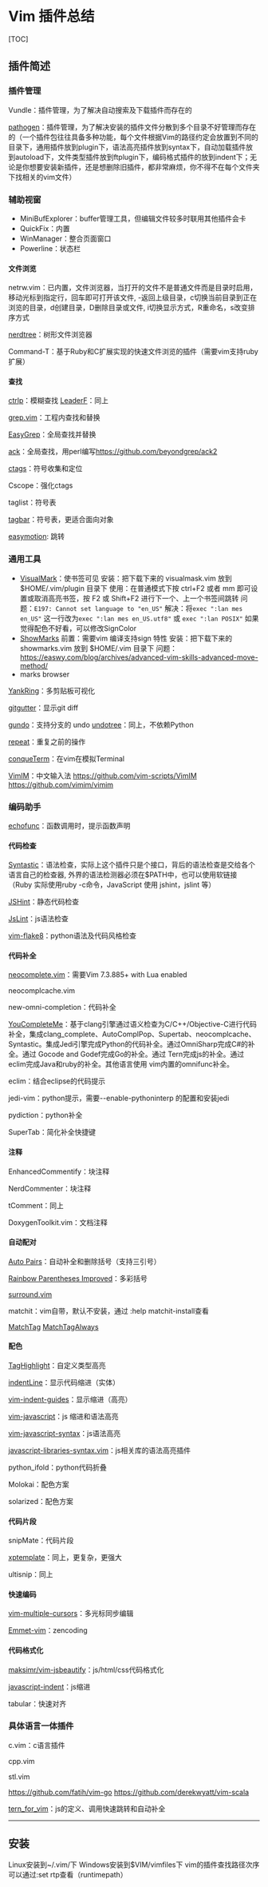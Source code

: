 # Vim 插件总结
[TOC]

## 插件简述
### 插件管理
Vundle：插件管理，为了解决自动搜索及下载插件而存在的

[pathogen](https://github.com/tpope/vim-pathogen.git)：插件管理，为了解决安装的插件文件分散到多个目录不好管理而存在的（一个插件包往往具备多种功能，每个文件根据Vim的路径约定会放置到不同的目录下，通用插件放到plugin下，语法高亮插件放到syntax下，自动加载插件放到autoload下，文件类型插件放到ftplugin下，编码格式插件的放到indent下；无论是你想要安装新插件，还是想删除旧插件，都非常麻烦，你不得不在每个文件夹下找相关的vim文件）

### 辅助视窗
+ MiniBufExplorer：buffer管理工具，但编辑文件较多时联用其他插件会卡
+ QuickFix：内置
+ WinManager：整合页面窗口
+ Powerline：状态栏

#### 文件浏览
netrw.vim：已内置，文件浏览器，当打开的文件不是普通文件而是目录时启用，移动光标到指定行，回车即可打开该文件, -返回上级目录，c切换当前目录到正在浏览的目录，d创建目录，D删除目录或文件, i切换显示方式，R重命名，s改变排序方式

[nerdtree](https://github.com/scrooloose/nerdtree.git)：树形文件浏览器

Command-T：基于Ruby和C扩展实现的快速文件浏览的插件（需要vim支持ruby扩展）

#### 查找
[ctrlp](https://github.com/ctrlpvim/ctrlp.vim.git)：模糊查找
[LeaderF](https://github.com/Yggdroot/LeaderF)：同上

[grep.vim](https://github.com/yegappan/grep)：工程内查找和替换

[EasyGrep](https://github.com/dkprice/vim-easygrep)：全局查找并替换

[ack](https://github.com/mileszs/ack.vim)：全局查找，用perl编写<https://github.com/beyondgrep/ack2>

[ctags](https://sourceforge.net/projects/ctags/?source=typ_redirect)：符号收集和定位

Cscope：强化ctags

taglist：符号表

[tagbar](https://github.com/majutsushi/tagbar.git)：符号表，更适合面向对象

[easymotion](https://github.com/easymotion/vim-easymotion.git): 跳转

### 通用工具
+ [VisualMark](http://www.vim.org/scripts/script.php?script_id=1026)：使书签可见
安装：把下载下来的 visualmask.vim 放到 $HOME/.vim/plugin 目录下
使用：在普通模式下按 ctrl+F2 或者 mm 即可设置或取消高亮书签，按 F2 或 Shift+F2 进行下一个、上一个书签间跳转
问题：`E197: Cannot set language to "en_US"`
解决：将`exec ":lan mes en_US"` 这一行改为`exec ":lan mes en_US.utf8"` 或 `exec ":lan POSIX"`
如果觉得配色不好看，可以修改SignColor
+ [ShowMarks](http://www.vim.org/scripts/script.php?script_id=152)
前置：需要vim 编译支持sign 特性
安装：把下载下来的 showmarks.vim 放到 $HOME/.vim 目录下
问题：<https://easwy.com/blog/archives/advanced-vim-skills-advanced-move-method/>
+ marks browser

[YankRing](https://github.com/vim-scripts/YankRing.vim)：多剪贴板可视化

[gitgutter](https://github.com/airblade/vim-gitgutter)：显示git diff

[gundo](https://github.com/sjl/gundo.vim.git)：支持分支的 undo
[undotree](https://github.com/mbbill/undotree)：同上，不依赖Python

[repeat](https://github.com/tpope/vim-repeat)：重复之前的操作

[conqueTerm](https://code.google.com/archive/p/conque/)：在vim在模拟Terminal

[VimIM](https://vim.sourceforge.io/scripts/script.php?script_id=2506)：中文输入法
<https://github.com/vim-scripts/VimIM>
<https://github.com/vimim/vimim>


### 编码助手
[echofunc](https://github.com/mbbill/echofunc)：函数调用时，提示函数声明

#### 代码检查
[Syntastic](https://github.com/scrooloose/syntastic.git)：语法检查，实际上这个插件只是个接口，背后的语法检查是交给各个语言自己的检查器, 外界的语法检测器必须在$PATH中，也可以使用软链接（Ruby 实际使用ruby -c命令，JavaScript 使用 jshint，jslint 等）

[JSHint](https://github.com/jshint/jshint.git)：静态代码检查

[JsLint](https://github.com/douglascrockford/JSLint.git)：js语法检查

[vim-flake8](https://github.com/nvie/vim-flake8.git)：python语法及代码风格检查

#### 代码补全
[neocomplete.vim](https://github.com/Shougo/neocomplete.vim.git)：需要Vim 7.3.885+ with Lua enabled

neocomplcache.vim

new-omni-completion：代码补全

[YouCompleteMe](https://github.com/Valloric/YouCompleteMe.git)：基于clang引擎通过语义检查为C/C++/Objective-C进行代码补全，集成clang_complete、AutoComplPop、Supertab、neocomplcache、Syntastic。集成Jedi引擎完成Python的代码补全。通过OmniSharp完成C#的补全。通过 Gocode and Godef完成Go的补全。通过 Tern完成js的补全。通过eclim完成Java和ruby的补全。其他语言使用 vim内置的omnifunc补全。

eclim：结合eclipse的代码提示

jedi-vim：python提示，需要--enable-pythoninterp 的配置和安装jedi

pydiction：python补全

SuperTab：简化补全快捷键

#### 注释
EnhancedCommentify：块注释

NerdCommenter：块注释

tComment：同上

DoxygenToolkit.vim：文档注释

#### 自动配对
[Auto Pairs](https://github.com/jiangmiao/auto-pairs.git)：自动补全和删除括号（支持三引号）

[Rainbow Parentheses Improved](https://github.com/luochen1990/rainbow)：多彩括号

[surround.vim](https://github.com/tpope/vim-surround.git)

matchit：vim自带，默认不安装，通过 :help matchit-install查看

[MatchTag](https://github.com/gregsexton/MatchTag)
[MatchTagAlways](https://github.com/Valloric/MatchTagAlways.git)

#### 配色
[TagHighlight](https://github.com/vim-scripts/TagHighlight.git)：自定义类型高亮

[indentLine](https://github.com/Yggdroot/indentLine.git)：显示代码缩进（实体）

[vim-indent-guides](https://github.com/nathanaelkane/vim-indent-guides.git)：显示缩进（高亮）

[vim-javascript](https://github.com/pangloss/vim-javascript.git)：js 缩进和语法高亮

[vim-javascript-syntax](https://github.com/jelera/vim-javascript-syntax.git)：js语法高亮

[javascript-libraries-syntax.vim](https://github.com/othree/javascript-libraries-syntax.vim.git)：js相关库的语法高亮插件

python_ifold：python代码折叠

Molokai：配色方案

solarized：配色方案

#### 代码片段
snipMate：代码片段

[xptemplate](https://github.com/drmingdrmer/xptemplate.git)：同上，更复杂，更强大

ultisnip：同上

#### 快速编码
[vim-multiple-cursors](https://github.com/terryma/vim-multiple-cursors.git)：多光标同步编辑

[Emmet-vim](https://github.com/mattn/emmet-vim.git)：zencoding

#### 代码格式化
[maksimr/vim-jsbeautify](https://github.com/maksimr/vim-jsbeautify.git)：js/html/css代码格式化

[javascript-indent](https://github.com/vim-scripts/JavaScript-Indent.git)：js缩进

tabular：快速对齐

### 具体语言一体插件
c.vim：c语言插件

cpp.vim

stl.vim

<https://github.com/fatih/vim-go>
<https://github.com/derekwyatt/vim-scala>

[tern_for_vim](https://github.com/ternjs/tern_for_vim.git)：js的定义、调用快速跳转和自动补全

******

## 安装
Linux安装到~/.vim/下
Windows安装到$VIM/vimfiles下
vim的插件查找路径次序可以通过:set rtp查看（runtimepath）
